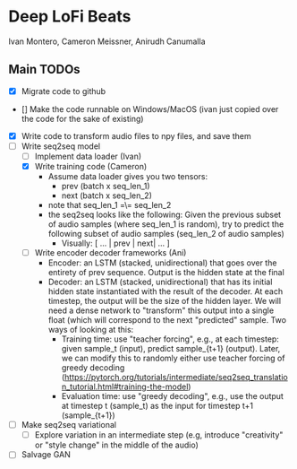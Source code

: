 # Deep LoFi Beats
Ivan Montero, Cameron Meissner, Anirudh Canumalla


## Main TODOs
- [x] Migrate code to github
- [] Make the code runnable on Windows/MacOS (ivan just copied over the code for the sake of existing)
- [x] Write code to transform audio files to npy files, and save them
- [ ] Write seq2seq model
    - [ ] Implement data loader (Ivan)
    - [x] Write training code (Cameron)
        - Assume data loader gives you two tensors:
            - prev (batch x seq_len_1)
            - next (batch x seq_len_2)
        - note that seq_len_1 =\\= seq_len_2
        - the seq2seq looks like the following: Given the previous subset of audio samples (where seq_len_1 is random), try to predict the following subset of audio samples (seq_len_2 of audio samples)
            - Visually: \[ ... | prev | next| ... \]
    - [ ] Write encoder decoder frameworks (Ani)
        - Encoder: an LSTM (stacked, unidirectional) that goes over the entirety of prev sequence. Output is the hidden state at the final 
        - Decoder: an LSTM (stacked, unidirectional) that has its initial hidden state instantiated with the result of the decoder. At each timestep, the output will be the size of the hidden layer. We will need a dense network to "transform" this output into a single float (which will correspond to the next "predicted" sample. Two ways of looking at this:
            - Training time: use "teacher forcing", e.g., at each timestep: given sample_t (input), predict sample_{t+1} (output). Later, we can modify this to randomly either use teacher forcing of greedy decoding (https://pytorch.org/tutorials/intermediate/seq2seq_translation_tutorial.html#training-the-model)
            - Evaluation time: use "greedy decoding", e.g., use the output at timestep t (sample_t) as the input for timestep t+1 (sample_{t+1})
- [ ] Make seq2seq variational
    - [ ] Explore variation in an intermediate step (e.g, introduce "creativity" or "style change" in the middle of the audio)
- [ ] Salvage GAN
